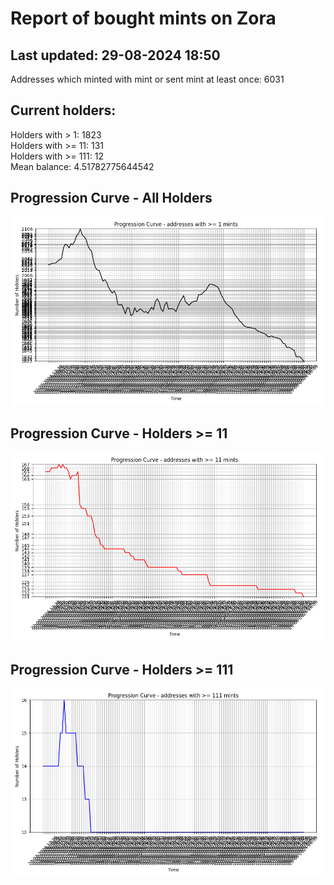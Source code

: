# Report of bought mints on Zora
## Last updated: 29-08-2024 18:50
Addresses which minted with mint or sent mint at least once: 6031

## Current holders:
Holders with > 1: 1823  
Holders with >= 11: 131  
Holders with >= 111: 12  
Mean balance: 4.51782775644542  

## Progression Curve - All Holders
![addresses with >= 1 mint](progression_curve_all.png)
## Progression Curve - Holders >= 11
![addresses with >= 11 mints](progression_curve_gt_11.png)
## Progression Curve - Holders >= 111
![addresses with >= 111 mints](progression_curve_gt_111.png)
